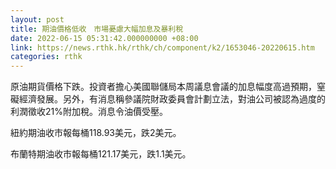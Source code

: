 ```yaml
---
layout: post
title: 期油價格低收　市場憂慮大幅加息及暴利稅　　
date: 2022-06-15 05:31:42.000000000 +08:00
link: https://news.rthk.hk/rthk/ch/component/k2/1653046-20220615.htm
categories: rthk
---
```


原油期貨價格下跌。投資者擔心美國聯儲局本周議息會議的加息幅度高過預期，窒礙經濟發展。另外，有消息稱參議院財政委員會計劃立法，對油公司被認為過度的利潤徵收21%附加稅。消息令油價受壓。

紐約期油收市報每桶118.93美元，跌2美元。

布蘭特期油收市報每桶121.17美元，跌1.1美元。
